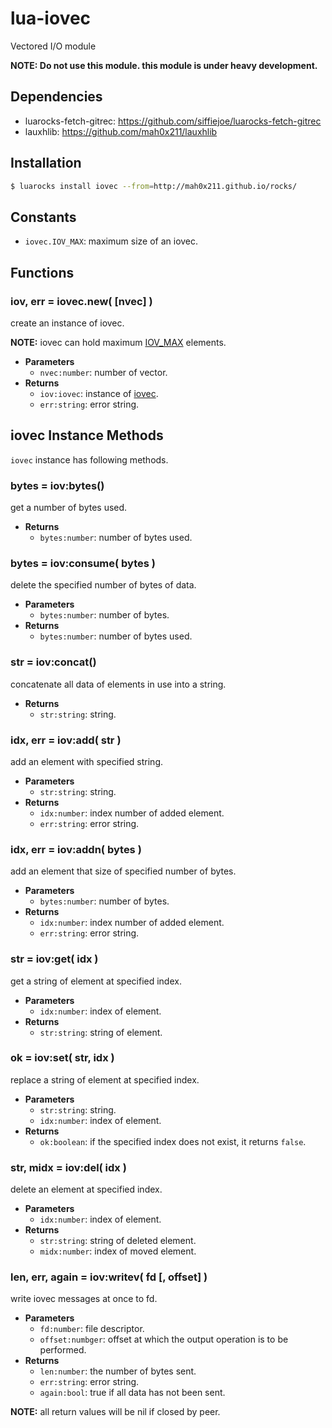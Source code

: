# lua-iovec

Vectored I/O module

**NOTE: Do not use this module.  this module is under heavy development.**


## Dependencies

- luarocks-fetch-gitrec: <https://github.com/siffiejoe/luarocks-fetch-gitrec>
- lauxhlib: <https://github.com/mah0x211/lauxhlib>


## Installation

```bash
$ luarocks install iovec --from=http://mah0x211.github.io/rocks/
```

## Constants

- `iovec.IOV_MAX`: maximum size of an iovec.


## Functions

### iov, err = iovec.new( [nvec] )

create an instance of iovec.

**NOTE:** iovec can hold maximum [IOV_MAX](#constants) elements.

- **Parameters**
    - `nvec:number`: number of vector.
- **Returns**
    - `iov:iovec`: instance of [iovec](#iovec-instance-methods).
    - `err:string`: error string.


## iovec Instance Methods

`iovec` instance has following methods.

### bytes = iov:bytes()

get a number of bytes used.

- **Returns**
    - `bytes:number`: number of bytes used.


### bytes = iov:consume( bytes )

delete the specified number of bytes of data.

- **Parameters**
    - `bytes:number`: number of bytes.
- **Returns**
    - `bytes:number`: number of bytes used.


### str = iov:concat()

concatenate all data of elements in use into a string.

- **Returns**
    - `str:string`: string.


### idx, err = iov:add( str )

add an element with specified string.

- **Parameters**
    - `str:string`: string.
- **Returns**
    - `idx:number`: index number of added element.
    - `err:string`: error string.


### idx, err = iov:addn( bytes )

add an element that size of specified number of bytes.

- **Parameters**
    - `bytes:number`: number of bytes.
- **Returns**
    - `idx:number`: index number of added element.
    - `err:string`: error string.


### str = iov:get( idx )

get a string of element at specified index.

- **Parameters**
    - `idx:number`: index of element.
- **Returns**
    - `str:string`: string of element.


### ok = iov:set( str, idx )

replace a string of element at specified index.

- **Parameters**
    - `str:string`: string.
    - `idx:number`: index of element.
- **Returns**
    - `ok:boolean`: if the specified index does not exist, it returns `false`.


### str, midx = iov:del( idx )

delete an element at specified index.

- **Parameters**
    - `idx:number`: index of element.
- **Returns**
    - `str:string`: string of deleted element.
    - `midx:number`: index of moved element.



### len, err, again = iov:writev( fd [, offset] )

write iovec messages at once to fd.

- **Parameters**
    - `fd:number`: file descriptor.
    - `offset:numbger`: offset at which the output operation is to be performed.
- **Returns**
    - `len:number`: the number of bytes sent.
    - `err:string`: error string.
    - `again:bool`: true if all data has not been sent.

**NOTE:** all return values will be nil if closed by peer.

